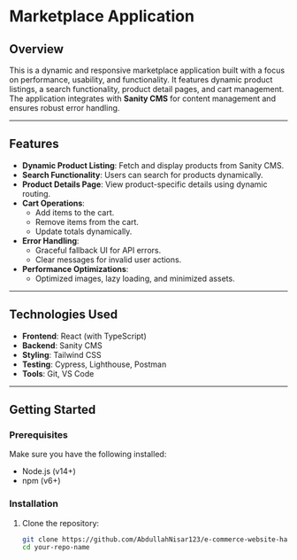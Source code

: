 # Marketplace Application

## Overview
This is a dynamic and responsive marketplace application built with a focus on performance, usability, and functionality. It features dynamic product listings, a search functionality, product detail pages, and cart management. The application integrates with **Sanity CMS** for content management and ensures robust error handling.

---

## Features
- **Dynamic Product Listing**: Fetch and display products from Sanity CMS.
- **Search Functionality**: Users can search for products dynamically.
- **Product Details Page**: View product-specific details using dynamic routing.
- **Cart Operations**:
  - Add items to the cart.
  - Remove items from the cart.
  - Update totals dynamically.
- **Error Handling**:
  - Graceful fallback UI for API errors.
  - Clear messages for invalid user actions.
- **Performance Optimizations**:
  - Optimized images, lazy loading, and minimized assets.

---

## Technologies Used
- **Frontend**: React (with TypeScript)
- **Backend**: Sanity CMS
- **Styling**: Tailwind CSS
- **Testing**: Cypress, Lighthouse, Postman
- **Tools**: Git, VS Code

---

## Getting Started

### Prerequisites
Make sure you have the following installed:
- Node.js (v14+)
- npm (v6+)

### Installation
1. Clone the repository:
   ```bash
   git clone https://github.com/AbdullahNisar123/e-commerce-website-hackathon-3.git
   cd your-repo-name
